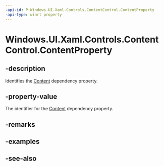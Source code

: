 ```yaml
---
-api-id: P:Windows.UI.Xaml.Controls.ContentControl.ContentProperty
-api-type: winrt property
---
```


<!-- Property syntax
public Windows.UI.Xaml.DependencyProperty ContentProperty { get; }
-->

# Windows.UI.Xaml.Controls.ContentControl.ContentProperty

## -description
Identifies the [Content](contentcontrol_content.md) dependency property.



## -property-value
The identifier for the [Content](contentcontrol_content.md) dependency property.

## -remarks

## -examples

## -see-also
